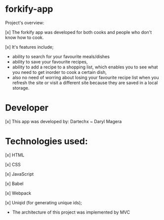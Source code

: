# forkify-app
Project's overview:

[x] The forkify app was developed for both cooks and people who don't know how to cook.

[x] It's features include;
- ability to search for your favourite meals/dishes
- ability to save your favourite recipes,
- ability to add a recipe to a shopping list, which enables you to see what you need to get inorder to cook a certain dish,
- also no need of worring about losing your favourite recipe list when you refresh the site or visit a different site because they are saved in a local storage.

# Developer

[x] This app was developed by: Dartechx ~ Daryl Magera

# Technologies used:

[x] HTML

[x] CSS

[x] JavaScript

[x] Babel

[x] Webpack

[x] Uniqid (for generating unique ids);

* The architecture of this project was implemented by MVC
